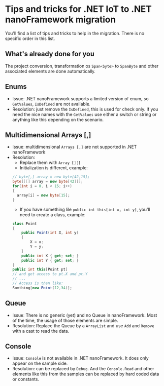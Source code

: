 # Tips and tricks for .NET IoT to .NET nanoFramework migration

You'll find a list of tips and tricks to help in the migration. There is no specific order in this list.

## What's already done for you

The project conversion, transformation os `Span<byte>` to `SpanByte` and other associated elements are done automatically.

## Enums

- Issue: .NET nanoFramework supports a limited version of enum, so `GetValues`, `IsDefined` are not available. 
- Resolution: just remove the `IsDefined`, this is used for check only. If you need the nice names with the `GetValues` use either a switch or string or anything like this depending on the scenario.

## Multidimensional Arrays [,]

- Issue: multidimensional `Arrays [,]` are not supported in .NET nanoFramework
- Resolution:
  - Replace them with `Array [][]`
  - Initialization is different, example:
  ```csharp
  // byte[,] array = new byte[42,15];
  byte[][] array = new byte[42][];
  for(int i = 0, i < 15; i++)
  {
    array[i] = new byte[15];
  }
  ```
  - If you have something lile `public int this[int x, int y]`, you'll need to create a class, example:
  ```csharp
  class Point
  {
      public Point(int X, int y)
      {
          X = x;
          Y = y;
      }
      public int X { get; set; }
      public int Y { get; set; }
  }
  public int this[Point pt]
  // and get access to pt.X and pt.Y
  // ...
  // Access is then like:
  Somthing[new Point(12,34)];
  ```
## Queue<Something>

- Issue: There is no generic (yet) and no Queue in nanoFramework. Most of the time, the usage of those elements are simple.
- Resolution: Replace the Queue by a `ArrayList` and use `Add` and `Remove` with a cast to read the data.

## Console

- Issue: `Console` is not available in .NET nanoFramework. It does only appear on the sample side.
- Resolution: can be replaced by `Debug`. And the `Console.Read` and other elements like this from the samples can be replaced by hard coded data or constants. 
